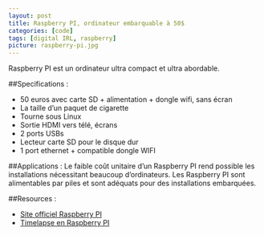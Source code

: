 ```yaml
---
layout: post
title: Raspberry PI, ordinateur embarquable à 50$
categories: [code]
tags: [digital IRL, raspberry]
picture: raspberry-pi.jpg
---
```


Raspberry PI est un ordinateur ultra compact et ultra abordable.

##Specifications : 
- 50 euros avec carte SD + alimentation + dongle wifi, sans écran
- La taille d’un paquet de cigarette
- Tourne sous Linux
- Sortie HDMI vers télé, écrans
- 2 ports USBs
- Lecteur carte SD pour le disque dur
- 1 port ethernet + compatible dongle WIFI

##Applications : 
Le faible coût unitaire d’un Raspberry PI rend possible les installations nécessitant beaucoup d’ordinateurs.
Les Raspberry PI sont alimentables par piles et sont adéquats pour des installations embarquées.

##Resources : 
- [Site officiel Raspberry PI](http://www.raspberrypi.org)
- [Timelapse en Raspberry PI](http://davidhunt.ie/?p=2822&page=1)